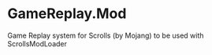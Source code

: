 GameReplay.Mod
==============

Game Replay system for Scrolls (by Mojang) to be used with ScrollsModLoader
